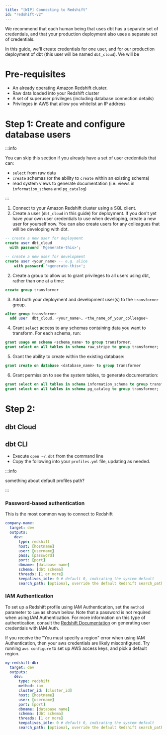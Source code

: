 ```yaml
---
title: "[WIP] Connecting to Redshift"
id: "redshift-v2"
---
```


We recommend that each human being that uses dbt has a separate set
of credentials, and that your production deployment also uses a separate set of
credentials.

In this guide, we'll create credentials for one user, and for our production deployment of dbt (this user will be named `dbt_cloud`). We will be 

# Pre-requisites
* An already operating Amazon Redshift cluster.
* Raw data loaded into your Redshift cluster
* A set of superuser privileges (including database connection details)
* Privileges in AWS that allow you whitelist an IP address

# Step 1: Create and configure database users

:::info 

You can skip this section if you already have a set of user credentials that can:
* `select` from raw data
* `create` schemas (or the ability to `create` within an existing schema)
* read system views to generate documentation (i.e. views in `information_schema` and `pg_catalog`)

:::

1. Connect to your Amazon Redshift cluster using a SQL client.
2. Create a user (`dbt_cloud` in this guide) for deployment. If you don't yet have your own user credentials to use when developing, create a new user for yourself now. You can also create users for any colleagues that will be developing with dbt.
```sql
-- create a new user for deployment
create user dbt_cloud
  with password 'Mgenerate-this>';

-- create a new user for development
create user <your_name> -- e.g. alice
    with password '<generate-this>';
```
2. Create a group to allow us to grant privileges to all users using dbt, rather than one at a time:
```sql
create group transformer
```
3. Add both your deployment and development user(s) to the `transformer` group.
```sql
alter group transformer
  add user  dbt_cloud, <your_name>, <the_name_of_your_colleague>
```
4. Grant `select` access to any schemas containing data you want to transform.
For each schema, run:
```sql
grant usage on schema <schema_name> to group transformer;
grant select on all tables in schema raw_stripe to group transformer;
```
5. Grant the ability to create within the existing database:
```sql
grant create on database <database_name> to group transformer
```
6. Grant permission to see the system tables, to generate documentation:
```sql
grant select on all tables in schema information_schema to group transformer;
grant select on all tables in schema pg_catalog to group transformer;
```

# Step 2: 
## dbt Cloud


## dbt CLI
* Execute `open ~/.dbt` from the command line
* Copy the following into your `profiles.yml` file, updating as needed.

:::info 

something about default profiles path?

:::

 
### Password-based authentication
This is the most common way to connect to Redshift


<File name='~/.dbt/profiles.yml'>

```yaml
company-name:
  target: dev
  outputs:
    dev:
      type: redshift
      host: [hostname]
      user: [username]
      pass: [password]
      port: [port]
      dbname: [database name]
      schema: [dbt schema]
      threads: [1 or more]
      keepalives_idle: 0 # default 0, indicating the system default
      search_path: [optional, override the default Redshift search_path]
```

</File>

### IAM Authentication

To set up a Redshift profile using IAM Authentication, set the `method` parameter to `iam` as shown below. Note that a password is not required when using IAM Authentication. For more information on this type of authentication, consult the [Redshift Documentation](https://docs.aws.amazon.com/redshift/latest/mgmt/generating-user-credentials.html) on generating user credentials with IAM Auth.

If you receive the "You must specify a region" error when using IAM Authentication, then your aws credentials are likely misconfigured. Try running `aws configure` to set up AWS access keys, and pick a default region.

<File name='~/.dbt/profiles.yml'>

```yaml
my-redshift-db:
  target: dev
  outputs:
    dev:
      type: redshift
      method: iam
      cluster_id: [cluster_id]
      host: [hostname]
      user: [username]
      port: [port]
      dbname: [database name]
      schema: [dbt schema]
      threads: [1 or more]
      keepalives_idle: 0 # default 0, indicating the system default
      search_path: [optional, override the default Redshift search_path]

```

</File>
